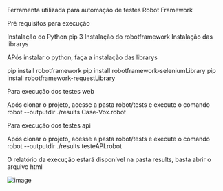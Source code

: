 Ferramenta utilizada para automação de testes
  Robot Framework

Pré requisitos para execução

Instalação do Python pip 3
Instalação do robotframework
Instalação das librarys 



APós instalar o python, faça a instalação das librarys

pip install robotframework
pip install robotframework-seleniumLibrary
pip install robotframework-requestLibrary


Para execução dos testes web 

Após clonar o projeto, acesse a pasta robot/tests e execute o comando robot --outputdir ./results Case-Vox.robot


Para execução dos testes api

Após clonar o projeto, acesse a pasta robot/tests e execute o comando robot --outputdir ./results testeAPI.robot


O relatório da execução estará disponível na pasta results, basta abrir o arquivo html

![image](https://github.com/arontnascimento/CaseVox/assets/174741611/1eb02d97-3ed9-4cb8-a75f-3c6390e139eb)
